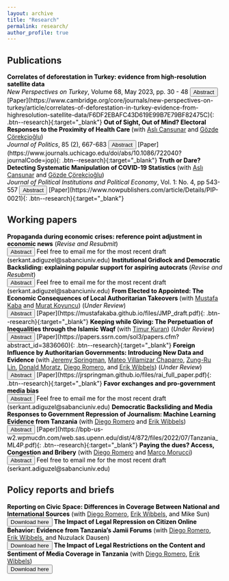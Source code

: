 ```yaml
---
layout: archive
title: "Research"
permalink: research/
author_profile: true
---
```



## Publications 



<span style="color: Black; font-size: 14px;">
    <b> Correlates of deforestation in Turkey: evidence from high-resolution satellite data </b>
    <br> 
    <i>New Perspectives on Turkey</i>, Volume 68, May 2023, pp. 30 - 48
    <button onclick="myFunction('abstract1')" class="btn--research">Abstract</button> [Paper](https://www.cambridge.org/core/journals/new-perspectives-on-turkey/article/correlates-of-deforestation-in-turkey-evidence-from-highresolution-satellite-data/F6DF2EBAFC43D619E99B7E79BF82475C){: .btn--research}{:target="_blank"}
</span>
<p id = 'abstract1' style="display: none; font-size: 14px; text-align: justify; width: 75%">
    During the last decade, environmental issues have gained saliency in Turkish politics, especially after the 2013 Gezi Park demonstrations. This article is on the relationship between politics and deforestation in Turkey. It combines possible major drivers—political, economic, and climatic—of deforestation in Turkey with high-resolution satellite data on deforestation to conduct a systemic empirical analysis. The results show that districts in which Justice and Development Party mayors are in power have higher deforestation. The effect is around an average combined area of forty-two football fields in a given district. The article also shows that increased mining activities and newly built hydropower plants positively correlate with deforestation.
</p>


<span style="color: Black; font-size: 14px;">
    <b> Out of Sight, Out of Mind? Electoral Responses to the Proximity of Health Care </b> (with <a href="https://www.aslicansunar.com">Aslı Cansunar</a> and <a href="https://www.gozdecorekcioglu.com">Gözde Çörekçioğlu</a>)
    <br>
    <i>Journal of Politics</i>, 85 (2), 667-683 
    <button onclick="myFunction('abstract2')" class="btn--research">Abstract</button> [Paper](https://www.journals.uchicago.edu/doi/abs/10.1086/722040?journalCode=jop){: .btn--research}{:target="_blank"}
  </span>
<p id = 'abstract2' style="display: none; font-size: 14px; text-align: justify; width: 75%;">
Do voters reward incumbents for the provision of public services? In this article, we study the political economy of catchment areas of public services to answer this question. Rather than examining the binary relationship between health care provision and electoral returns within politically defined borders, we study whether increases in geographic accessibility of health care providers and decreases in congestion in services attract votes for the incumbent. Leveraging a health care reform in Turkey, which substantially impacted the geospatial distribution of public health clinics in Istanbul, we find that decreases in walking time and improvements in congestion levels in the closest clinic from a polling station significantly increase vote share of the AKP, the incumbent party, at that polling station. We also show that poorer communities were more responsive to improvements in spatial accessibility to the local clinics.
</p>


<span style="color: Black; font-size: 14px;">
    <b>Truth or Dare? Detecting Systematic Manipulation of COVID-19 Statistics </b> (with <a href="https://www.aslicansunar.com">Aslı Cansunar</a> and <a href="https://www.gozdecorekcioglu.com">Gözde Çörekçioğlu</a>)
    <br>
    <i>Journal of Political Institutions and Political Economy</i>, Vol. 1: No. 4, pp 543-557 
    <button onclick="myFunction('abstract3')" class="btn--research">Abstract</button> [Paper](https://www.nowpublishers.com/article/Details/PIP-0021){: .btn--research}{:target="_blank"}
  </span>
<p id = 'abstract3' style="display: none; font-size: 14px; text-align: justify; width: 75%;">
Which countries manipulate COVID-19 statistics? Does the party ideology of local governors affect the probability of data manipulation at subnational levels? How does democratic quality affect statistical transparency during the pandemic? In this article, we apply election fraud detection methods — various digit-based tests that exploit human biases in generating random numbers — to the daily announced official numbers of new and cumulative coronavirus infections. First, we use digit-based tests to identify countries that likely manipulated their pandemic statistics. We then move on to examine the empirical relationship between democratic quality and data transparency. We find suggestive evidence that data manipulation occurred in China, the United States, Russia, and Turkey. Second, we show that non-democracies, as well as countries without free and fair elections, are more likely to release data that display signs of statistical malpractice.
</p>


## Working papers 

<span style="color: Black; font-size: 14px;">
  <b>Propaganda during economic crises: reference point adjustment in economic news</b> (<i>Revise and Resubmit</i>)
    <br>
    <button onclick="myFunction('abstract6')" class="btn--research">Abstract</button> Feel free to email me for the most recent draft (serkant.adiguzel@sabanciuniv.edu)
  </span>

<p id = 'abstract6' style="display: none; font-size: 14px; text-align: justify; width: 75%;">
In the era of democratic backsliding, information management & manipulation have become a central feature of electoral autocracies. Despite many electoral autocracies experiencing deep economic crises, the incumbents were able to hold onto power. This resiliency is puzzling due to the widespread notion of economic crises leading to regime collapse. In this paper, I introduce an understudied information management strategy, which I call reference point adjustment, employed by pro-government media during economic crises. I argue that government-controlled media increases negative reports about foreign economies during domestic economic turmoil to make the local situation seem comparatively better. Leveraging unique media data from Turkey—spanning 700,000 articles and 13.3 million unique sentences from two major newspapers and an online outlet over 2.5 years— and using supervised machine learning, I find a sharp rise (48% increase) in coverage of foreign economy news by pro-government outlets during an economic crisis. I also observe a significant increase in negative foreign economy news exposure (83% increase) within pro-government media compared to opposition counterparts during these times. This research aims to deepen our understanding of authoritarian politics and media behavior and sheds further light on the democratically backsliding regimes' playbook. 
</p>

<span style="color: Black; font-size: 14px;">
 <b>Institutional Gridlock and Democratic Backsliding: explaining popular support for aspiring autocrats</b> (<i>Revise and Resubmit</i>)
    <br>
    <button onclick="myFunction('abstract7')" class="btn--research">Abstract</button> Feel free to email me for the most recent draft (serkant.adiguzel@sabanciuniv.edu) 
  </span>

<p id = 'abstract7' style="display: none; font-size: 14px; text-align: justify; width: 75%;">
Recently, the world saw a wave of elected leaders attack democracy. Why do people support leaders who remove checks and balances? I argue that aspiring autocrats gain more popular support when they present these institutions as obstacles to getting things done. In doing so, they exploit a critical tension between the possibility of gridlock and the abuse of power, which is inherent in democratic institutions. Using cross-national data and leveraging an original survey experiment from Turkey, I show that effective checks and balances decrease democracy satisfaction and that aspiring autocrats gain more popular support when they present these institutions as obstacles. More interestingly, respondents perceive the aspiring autocrats' gridlock justification to dismantle checks and balances as a pro-democratic attempt to remove the obstacles to a policy-responsive regime. These results show that aspiring autocrats exploit a tension in democracies that makes it harder for citizens to perceive the threat they face.
</p>



<span style="color: Black; font-size: 14px;">
    <b>From Elected to Appointed: The Economic Consequences of Local Authoritarian Takeovers </b>  (with <a href="https://mustafakaba.github.io/">Mustafa Kaba</a> and <a href="https://academics.boun.edu.tr/mkoyuncu/">Murat Koyuncu</a>) (<i>Under Review</i>)
    <br>
    <button onclick="myFunction('abstract4')" class="btn--research">Abstract</button> [Paper](https://mustafakaba.github.io/files/JMP_draft.pdf){: .btn--research}{:target="_blank"}
  </span>

<p id = 'abstract4' style="display: none; font-size: 14px; text-align: justify; width: 75%;">
This paper investigates the impact of authoritarian takeovers on the rule of law and economic efficiency in local jurisdictions. Authoritarian takeovers refer to the replacement of elected officials with centrally appointed representatives. Using the universe of state contracts in Turkey and a staggered Difference-in-Differences (DiD) design, we document that central takeovers deteriorate the rule of law and cause substantial waste of taxpayers’ money by reducing economic efficiency in public procurement. Specifically, centrally appointed mayors use competitive auctions 33 pp less and instead exploit legal provisions 23 pp more often than elected mayors. Such malpractices inflate contract prices by 24% and reduce value for money by 40%. These results are robust to a variety of tests, including a Regression Discontinuity (RD) estimation. Probing the underlying mechanisms, we find that the removal of local accountability is the key driver of these effects. By contrast, we do not find evidence favoring the coordination benefits from a more centralized governance or politician discretion leading to quality improvement in procurement. We conclude, by altering incentive structures and introducing a moral hazard problem in local governance, central takeovers are likely to cause important loss of social welfare.
</p>


<span style="color: Black; font-size: 14px;">
    <b> Keeping while Giving: The Perpetuation of Inequalities through the Islamic Waqf </b>  (with <a href="https://sites.duke.edu/timurkuran/">Timur Kuran</a>) (<i>Under Review</i>)
    <br>
    <button onclick="myFunction('abstract9')" class="btn--research">Abstract</button> [Paper](https://papers.ssrn.com/sol3/papers.cfm?abstract_id=3836060){: .btn--research}{:target="_blank"}
  </span>

<p id = 'abstract9' style="display: none; font-size: 14px; text-align: justify; width: 75%;">
In premodern Western Europe, private philanthropy, including charity, never exceeded one percent of private wealth. In principle, this share could have been greater in other regions, for instance, in the Middle East, where Islamic institutions regulated economic life. In the premodern Middle East, privately endowed trusts known as waqfs used their income partly to finance social services. Because they came to control massive resources, waqfs might have intermediated substantial redistribution. Using an original data set of Istanbul waqf deeds from 1453 to 1923, this paper shows that "regular waqfs"—waqfs ordinarily founded by people outside the sultan's close circle—served mainly to shelter wealth and to finance prayers for the salvation of founders and their kin. Supplying temporal social services was among their minor functions; and seldom did these services target the poor. Records of waqf functions and expenditures indicate that they could not have alleviated poverty appreciably. In providing material security to prosperous families, regular waqfs perpetuated material inequalities. Among the services that they funded commonly were prayers for expiating the sins of waqf founders and their families. Hence, the intended effects of regular waqfs included the extension of temporal inequalities into the afterworld.
</p>



<span style="color: Black; font-size: 14px;">
    <b> Foreign Influence by Authoritarian Governments: Introducing New Data and Evidence </b>  (with <a href="https://jrspringman.github.io">Jeremy Springman</a>, <a href="https://mateovillamizarchaparro.github.io">Mateo Villamizar Chaparro</a>, <a href="https://pdri-devlab.upenn.edu/bio/zung-ru-lin/">Zung-Ru Lin</a>, <a href="https://pdri-devlab.upenn.edu/bio/donald-moratz/">Donald Moratz</a>, <a href="https://diego-romero.com">Diego Romero</a>, and <a href="https://web.sas.upenn.edu/ewibbels/">Erik Wibbels</a>) (<i>Under Review</i>)
    <br>
    <button onclick="myFunction('abstract9')" class="btn--research">Abstract</button> [Paper](https://jrspringman.github.io/files/rai_full_paper.pdf){: .btn--research}{:target="_blank"}
  </span>

<p id = 'abstract9' style="display: none; font-size: 14px; text-align: justify; width: 75%;">
Policymakers are increasingly concerned about the revival of superpower conflict. Increased competition among great powers has been especially evident in the exercise of foreign influence, where Russia and China have increased their efforts to influence less powerful nations. To date, the absence of quantitative data has limited systematic investigation of this resurgence of authoritarian influence activity. We introduce a new, country-month dataset tracking reports of influence by Russia and China in 62 aid-receiving countries from 2012 through 2024. We construct the data by applying large langauage models (LLMs) to an original corpus of more than 100 million news articles sourced from high-quality, domestic news sources and use it to describe trends in influence activity over time and across countries. Finally, we exploit the unique features of the data to test hypotheses about Russian influence activity in the months before the invasion of Ukraine. We document a dramatic increase in the use of diplomacy, economic power, and hard power before the invasion. In doing so, we show that this data is useful for both theory testing and foreign policy decision-making.
</p>



<span style="color: Black; font-size: 14px;">
    <b>Favor exchanges and pro-government media bias </b>
    <br>
    <button onclick="myFunction('abstract5')" class="btn--research">Abstract</button> Feel free to email me for the most recent draft (serkant.adiguzel@sabanciuniv.edu)
  </span>

<p id = 'abstract5' style="display: none; font-size: 14px; text-align: justify; width: 75%;">
  A free press is a pillar of democracy, but in our era of democratic backsliding, many aspiring autocrats have undermined media freedom. Extant research has focused on censorship laws and state advertising as tools to capture the media. I argue state contracts in non-media sectors represent an important tool for influencing media coverage. Conglomerates with diverse economic interests increasingly own media outlets. State contracts provide aspiring autocrats with a valuable carrot to incentivize conglomerate-owned media for pro-government coverage. I test this argument by analyzing a vast corpus of newspaper articles from Turkey and exploiting a legal change, which increased the government's discretion over distributing state contracts. Constructing a context-aware bias measure using machine learning and analyzing the universe of all state contracts, I show that conglomerate-owned newspapers are more pro-government than other newspapers. This bias grows with the government's discretion. In return, these conglomerates secure state contracts on favorable terms.
</p>




<span style="color: Black; font-size: 14px;">
    <b>Democratic Backsliding and Media Responses to Government Repression of Journalism: Machine Learning Evidence from Tanzania</b> (with <a href="https://diego-romero.com">Diego Romero</a> and <a href="https://web.sas.upenn.edu/ewibbels/">Erik Wibbels</a>)
    <br>
    <button onclick="myFunction('abstract8')" class="btn--research">Abstract</button> [Paper](https://bpb-us-w2.wpmucdn.com/web.sas.upenn.edu/dist/4/872/files/2022/07/Tanzania_ML4P.pdf){: .btn--research}{:target="_blank"}
  </span>

<p id = 'abstract8' style="display: none; font-size: 14px; text-align: justify; width: 75%;">
One crucial feature of the ongoing global wave of democratic backsliding is that aspiring autocrats seek to influence the media, oftentimes through legal restrictions on the press and social media. Yet little research has examined how formal and social media respond to those legal restrictions targeting the free flow of information. We develop an original argument linking key characteristics of media sources to the regulatory environment and examine how the content and sentiment of their coverage responds to restrictive media laws. We test our claims using an enormous corpus of electronic media in Tanzania and employ two state-of- the-art neural network models to classify the topics and sentiment of news stories. We then estimate diff-in-diff models exploiting a significant legal change that targeted media houses. We find that critical news sources censor the tone of their coverage, even as they continue to cover the same issues; we also find that international news sources are unable to fill the hole left by a critical domestic press. The paper sheds light on the conditions under which the press can be resilient in the face of legal threats.
</p>



<span style="color: Black; font-size: 14px;">
    <b>Paying the dues? Access, Congestion and Bribery</b> (with <a href="https://diego-romero.com">Diego Romero</a> and <a href="https://marcomorucci.com/bio/">Marco Morucci</a>)
    <br>
    <button onclick="myFunction('abstract10')" class="btn--research">Abstract</button> Feel free to email me for the most recent draft (serkant.adiguzel@sabanciuniv.edu) 
</span>

<p id = 'abstract10' style="display: none; font-size: 14px; text-align: justify; width: 75%;">
Bribery in public service delivery, regardless of its welfare consequences, is a fact of life for citizens in many developing countries. The existing literature on bribery and corruption has argued that citizens with low access to public services are more likely to pay bribes to make up for their lack of access. We argue that sometimes the opposite might be true, with individuals that have better access to public services being more likely to engage in corrupt exchanges with public officials, both because they are socially closer to the public officials, and because their baseline cost for accessing the public service is lower. Using administrative and survey data from Guatemala, we show that individuals that have easier access to public services are more likely to engage in bribery in several ways, as well as more willing to pay higher bribes, and less likely to report public officials for corrupt behavior. Our results imply that policy efforts to improve access to public services in developing countries might have the unexpected negative effect of increasing corruption if they are not accompanied by civil service reform. 
</p>


## Policy reports and briefs

<span style="color: Black; font-size: 14px;">
    <b>Reporting on Civic Space: Differences in Coverage Between National and International Sources</b> (with <a href="https://diego-romero.com">Diego Romero</a>, <a href="https://web.sas.upenn.edu/ewibbels/">Erik Wibbels</a>, and Mike Sun)
    <br>
  <button onclick="window.location.href='https://bpb-us-w2.wpmucdn.com/web.sas.upenn.edu/dist/4/872/files/2022/07/mlp_intl_vs_local.pdf'" class="btn--research">Download here</button>
  </span>


<span style="color: Black; font-size: 14px;">
    <b>The Impact of Legal Repression on Citizen Online Behavior: Evidence from Tanzania’s Jamii
Forums</b> (with <a href="https://diego-romero.com">Diego Romero</a>, <a href="https://web.sas.upenn.edu/ewibbels/">Erik Wibbels</a>, and Nuzulack Dausen)
    <br>
  <button onclick="window.location.href='https://bpb-us-w2.wpmucdn.com/web.sas.upenn.edu/dist/4/872/files/2023/08/Jamii_Forum.pdf'" class="btn--research">Download here</button>
  </span>


<span style="color: Black; font-size: 14px;">
    <b>The Impact of Legal Restrictions on the Content and Sentiment of Media Coverage in Tanzania</b> (with <a href="https://diego-romero.com">Diego Romero</a>, <a href="https://web.sas.upenn.edu/ewibbels/">Erik Wibbels</a>)
    <br>
  <button onclick="window.location.href='https://pdf.usaid.gov/pdf_docs/PA02114K.pdf'" class="btn--research">Download here</button>
  </span>


<script>
function myFunction(id) {
  var x = document.getElementById(id);
  if (x.style.display === "none") {
    x.style.display = "block";
  } else {
    x.style.display = "none";
  }
}
</script>



